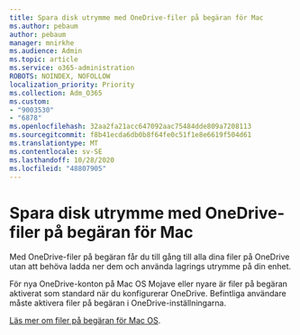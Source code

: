 ```yaml
---
title: Spara disk utrymme med OneDrive-filer på begäran för Mac
ms.author: pebaum
author: pebaum
manager: mnirkhe
ms.audience: Admin
ms.topic: article
ms.service: o365-administration
ROBOTS: NOINDEX, NOFOLLOW
localization_priority: Priority
ms.collection: Adm_O365
ms.custom:
- "9003530"
- "6878"
ms.openlocfilehash: 32aa2fa21acc647092aac75484dde809a7208113
ms.sourcegitcommit: f8b41ecda6db0b8f64fe0c51f1e8e6619f504d61
ms.translationtype: MT
ms.contentlocale: sv-SE
ms.lasthandoff: 10/28/2020
ms.locfileid: "48807905"
---
```

# <a name="save-disk-space-with-onedrive-files-on-demand-for-mac"></a>Spara disk utrymme med OneDrive-filer på begäran för Mac

Med OneDrive-filer på begäran får du till gång till alla dina filer på OneDrive utan att behöva ladda ner dem och använda lagrings utrymme på din enhet.  

För nya OneDrive-konton på Mac OS Mojave eller nyare är filer på begäran aktiverat som standard när du konfigurerar OneDrive. Befintliga användare måste aktivera filer på begäran i OneDrive-inställningarna.  

[Läs mer om filer på begäran för Mac OS](https://support.microsoft.com/office/529f6d53-e572-4922-a585-e7a318c135f0).
